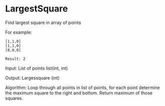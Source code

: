 # LargestSquare

Find largest square in array of points

For example:

```
[1,1,0]
[1,1,0]
[0,0,0] 

Result: 2
```
 
Input: List of points list(int, int)

Output: Largessquare (int)

Algorithm: Loop through all points in list of points, for each point determine the maximum square to the right and bottom. Return
maximum of those squares.